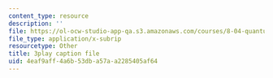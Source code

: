 ```yaml
---
content_type: resource
description: ''
file: https://ol-ocw-studio-app-qa.s3.amazonaws.com/courses/8-04-quantum-physics-i-spring-2016/4eaf9aff4a6b53dba57aa2285405af64_fWCGM2auQPs.vtt
file_type: application/x-subrip
resourcetype: Other
title: 3play caption file
uid: 4eaf9aff-4a6b-53db-a57a-a2285405af64
---
```

